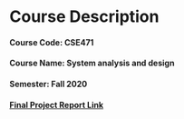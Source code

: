 
# Course Description 
#### Course Code: CSE471
#### Course Name: System analysis and design
#### Semester: Fall 2020
#### [Final Project Report Link](https://docs.google.com/document/d/1prUsJGyFYn8pDOWbSeweiR-EYpXfIIMSV33V91jaKG8/edit?usp=sharing "Click for Final Project Report")

